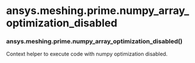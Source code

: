 <a id="ansys-meshing-prime-numpy-array-optimization-disabled"></a>

# ansys.meshing.prime.numpy_array_optimization_disabled

<a id="ansys.meshing.prime.numpy_array_optimization_disabled"></a>

### ansys.meshing.prime.numpy_array_optimization_disabled()

Context helper to execute code with numpy optimization disabled.

<!-- !! processed by numpydoc !! -->
